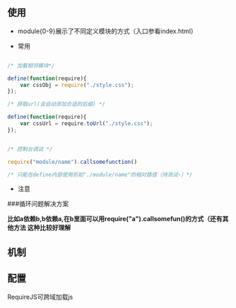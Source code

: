 ## 使用

+ module{0-9}展示了不同定义模块的方式（入口参看index.html）

+ 常用

```javascript

/* 加载相邻模块*/

define(function(require){
    var cssObj = require("./style.css");
});

/* 获取url(会自动添加合适的后缀) */

define(function(require){
    var cssUrl = require.toUrl("./style.css");
});


/* 控制台调试 */

require("module/name").callsomefunction()

/* 只能在define内部使用形如"./module/name"的相对路径（待测试~）*/


```

+ 注意

###循环问题解决方案

**比如a依赖b,b依赖a,在b里面可以用require("a").callsomefun()的方式（还有其他方法 这种比较好理解**

## 机制
## 配置
RequireJS可跨域加载js
